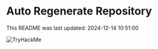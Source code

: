 # Auto Regenerate Repository

This README was last updated: 2024-12-14 10:51:00

 ![TryHackMe](https://tryhackme.com/badge/533634)